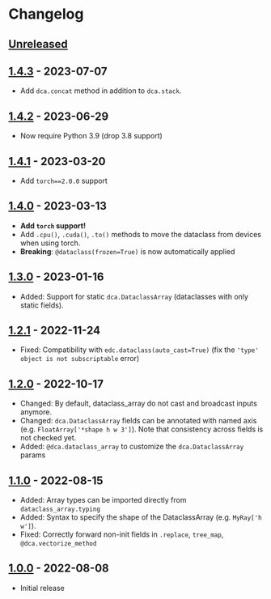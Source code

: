 # Changelog

<!--

Changelog follow the https://keepachangelog.com/ standard (at least the headers)

This allow to:

* auto-parsing release notes during the automated releases from github-action:
  https://github.com/marketplace/actions/pypi-github-auto-release
* Have clickable headers in the rendered markdown

To release a new version (e.g. from `1.0.0` -> `2.0.0`):

* Create a new `# [2.0.0] - YYYY-MM-DD` header and add the current
  `[Unreleased]` notes.
* At the end of the file:
  * Define the new link url:
  `[2.0.0]: https://github.com/google-research/dataclass_array/compare/v1.0.0...v2.0.0`
  * Update the `[Unreleased]` url: `v1.0.0...HEAD` -> `v2.0.0...HEAD`

-->

## [Unreleased]

## [1.4.3] - 2023-07-07

* Add `dca.concat` method in addition to `dca.stack`.

## [1.4.2] - 2023-06-29

*   Now require Python 3.9 (drop 3.8 support)

## [1.4.1] - 2023-03-20

*   Add `torch==2.0.0` support

## [1.4.0] - 2023-03-13

*   **Add `torch` support!**
*   Add `.cpu()`, `.cuda()`, `.to()` methods to move the dataclass from
    devices when using torch.
*   **Breaking**: `@dataclass(frozen=True)` is now automatically applied

## [1.3.0] - 2023-01-16

*   Added: Support for static `dca.DataclassArray` (dataclasses with only
    static fields).

## [1.2.1] - 2022-11-24

*   Fixed: Compatibility with `edc.dataclass(auto_cast=True)` (fix the `'type'
    object is not subscriptable` error)

## [1.2.0] - 2022-10-17

*   Changed: By default, dataclass_array do not cast and broadcast inputs
    anymore.
*   Changed: `dca.DataclassArray` fields can be annotated with named axis (e.g.
    `FloatArray['*shape h w 3']`). Note that consistency across fields is not
    checked yet.
*   Added: `@dca.dataclass_array` to customize the `dca.DataclassArray` params

## [1.1.0] - 2022-08-15

*   Added: Array types can be imported directly from `dataclass_array.typing`
*   Added: Syntax to specify the shape of the DataclassArray (e.g. `MyRay['h
    w']`).
*   Fixed: Correctly forward non-init fields in `.replace`, `tree_map`,
    `@dca.vectorize_method`

## [1.0.0] - 2022-08-08

*   Initial release

[Unreleased]: https://github.com/google-research/dataclass_array/compare/v1.4.3...HEAD
[1.4.3]: https://github.com/google-research/dataclass_array/compare/v1.4.2...v1.4.3
[1.4.2]: https://github.com/google-research/dataclass_array/compare/v1.4.1...v1.4.2
[1.4.1]: https://github.com/google-research/dataclass_array/compare/v1.4.0...v1.4.1
[1.4.0]: https://github.com/google-research/dataclass_array/compare/v1.3.0...v1.4.0
[1.3.0]: https://github.com/google-research/dataclass_array/compare/v1.2.1...v1.3.0
[1.2.1]: https://github.com/google-research/dataclass_array/compare/v1.2.0...v1.2.1
[1.2.0]: https://github.com/google-research/dataclass_array/compare/v1.1.0...v1.2.0
[1.1.0]: https://github.com/google-research/dataclass_array/compare/v1.0.0...v1.1.0
[1.0.0]: https://github.com/google-research/dataclass_array/compare/v0.1.0...v1.0.0
[0.1.0]: https://github.com/google-research/dataclass_array/releases/tag/v0.1.0
